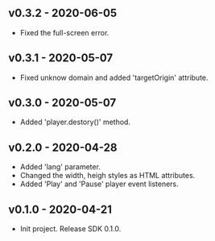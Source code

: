 ## v0.3.2 - 2020-06-05
* Fixed the full-screen error.

## v0.3.1 - 2020-05-07
* Fixed unknow domain and added 'targetOrigin' attribute.

## v0.3.0 - 2020-05-07
* Added 'player.destory()' method.

## v0.2.0 - 2020-04-28
* Added 'lang' parameter.
* Changed the width, heigh styles as HTML attributes.
* Added 'Play' and 'Pause' player event listeners.

## v0.1.0 - 2020-04-21
* Init project. Release SDK 0.1.0.
